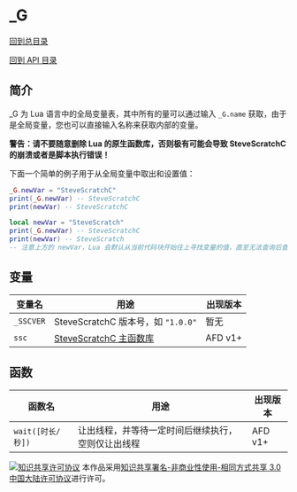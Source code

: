 # _G

[回到总目录](../index.md#目录)

[回到 API 目录](menu.md#api-目录)

## 简介

_G 为 Lua 语言中的全局变量表，其中所有的量可以通过输入 `_G.name` 获取，由于是全局变量，您也可以直接输入名称来获取内部的变量。

**警告：请不要随意删除 Lua 的原生函数库，否则极有可能会导致 SteveScratchC 的崩溃或者是脚本执行错误！**

下面一个简单的例子用于从全局变量中取出和设置值：

```lua
_G.newVar = "SteveScratchC"
print(_G.newVar) -- SteveScratchC
print(newVar) -- SteveScratchC

local newVar = "SteveScratch"
print(_G.newVar) -- SteveScratchC
print(newVar) -- SteveScratch
-- 注意上方的 newVar，Lua 会默认从当前代码块开始往上寻找变量的值，直至无法查询后查询 _G 中的键值。
```

## 变量

变量名|用途|出现版本
-|-|-
`_SSCVER`|SteveScratchC 版本号，如 `"1.0.0"`|暂无
`ssc`|[SteveScratchC 主函数库](ssc.md#ssc)|AFD v1+

## 函数

函数名|用途|出现版本
-|-|-
`wait([时长/秒])`|让出线程，并等待一定时间后继续执行，空则仅让出线程|AFD v1+

[![知识共享许可协议](https://i.creativecommons.org/l/by-nc-sa/3.0/cn/88x31.png)](http://creativecommons.org/licenses/by-nc-sa/3.0/cn/)
本作品采用[知识共享署名-非商业性使用-相同方式共享 3.0 中国大陆许可协议](http://creativecommons.org/licenses/by-nc-sa/3.0/cn/)进行许可。

